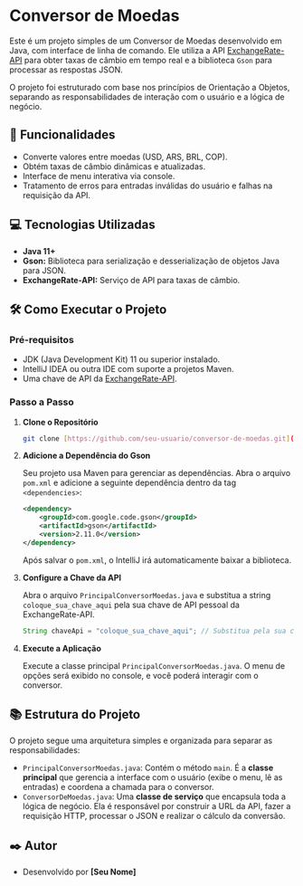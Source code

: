 # Conversor de Moedas

Este é um projeto simples de um Conversor de Moedas desenvolvido em Java, com interface de linha de comando. Ele utiliza a API [ExchangeRate-API](https://www.exchangerate-api.com/) para obter taxas de câmbio em tempo real e a biblioteca `Gson` para processar as respostas JSON.

O projeto foi estruturado com base nos princípios de Orientação a Objetos, separando as responsabilidades de interação com o usuário e a lógica de negócio.

## 🚀 Funcionalidades

* Converte valores entre moedas (USD, ARS, BRL, COP).
* Obtém taxas de câmbio dinâmicas e atualizadas.
* Interface de menu interativa via console.
* Tratamento de erros para entradas inválidas do usuário e falhas na requisição da API.

## 💻 Tecnologias Utilizadas

* **Java 11+**
* **Gson:** Biblioteca para serialização e desserialização de objetos Java para JSON.
* **ExchangeRate-API:** Serviço de API para taxas de câmbio.

## 🛠️ Como Executar o Projeto

### Pré-requisitos

* JDK (Java Development Kit) 11 ou superior instalado.
* IntelliJ IDEA ou outra IDE com suporte a projetos Maven.
* Uma chave de API da [ExchangeRate-API](https://www.exchangerate-api.com/).

### Passo a Passo

1.  **Clone o Repositório**

    ```bash
    git clone [https://github.com/seu-usuario/conversor-de-moedas.git](https://github.com/seu-usuario/conversor-de-moedas.git)
    ```

2.  **Adicione a Dependência do Gson**

    Seu projeto usa Maven para gerenciar as dependências. Abra o arquivo `pom.xml` e adicione a seguinte dependência dentro da tag `<dependencies>`:

    ```xml
    <dependency>
        <groupId>com.google.code.gson</groupId>
        <artifactId>gson</artifactId>
        <version>2.11.0</version>
    </dependency>
    ```

    Após salvar o `pom.xml`, o IntelliJ irá automaticamente baixar a biblioteca.

3.  **Configure a Chave da API**

    Abra o arquivo `PrincipalConversorMoedas.java` e substitua a string `coloque_sua_chave_aqui` pela sua chave de API pessoal da ExchangeRate-API.

    ```java
    String chaveApi = "coloque_sua_chave_aqui"; // Substitua pela sua chave
    ```

4.  **Execute a Aplicação**

    Execute a classe principal `PrincipalConversorMoedas.java`. O menu de opções será exibido no console, e você poderá interagir com o conversor.

## 📚 Estrutura do Projeto

O projeto segue uma arquitetura simples e organizada para separar as responsabilidades:

* `PrincipalConversorMoedas.java`: Contém o método `main`. É a **classe principal** que gerencia a interface com o usuário (exibe o menu, lê as entradas) e coordena a chamada para o conversor.
* `ConversorDeMoedas.java`: Uma **classe de serviço** que encapsula toda a lógica de negócio. Ela é responsável por construir a URL da API, fazer a requisição HTTP, processar o JSON e realizar o cálculo da conversão.

## ✒️ Autor

* Desenvolvido por **[Seu Nome]**